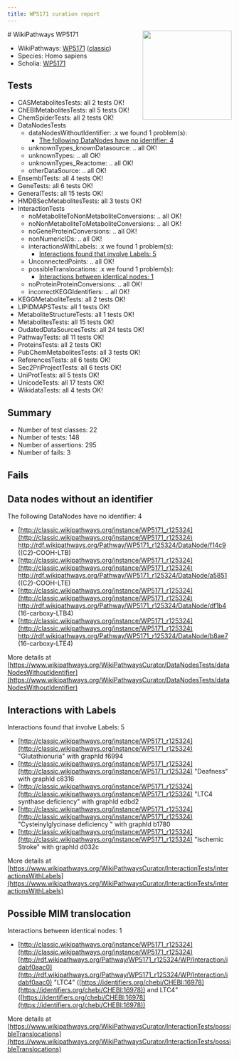 ```yaml
---
title: WP5171 curation report
---
```


<img style="float: right; width: 200px" src="https://upload.wikimedia.org/wikipedia/commons/thumb/8/83/Wplogo_with_text_500.png/640px-Wplogo_with_text_500.png" />
# WikiPathways WP5171

* WikiPathways: [WP5171](https://wikipathways.org/pathways/WP5171) ([classic](https://classic.wikipathways.org/instance/WP5171))
* Species: Homo sapiens
* Scholia: [WP5171](https://scholia.toolforge.org/wikipathways/WP5171)
## Tests
* CASMetabolitesTests: all 2 tests OK!
* ChEBIMetabolitesTests: all 5 tests OK!
* ChemSpiderTests: all 2 tests OK!
* DataNodesTests
    * dataNodesWithoutIdentifier: .x we found 1 problem(s):
        * [The following DataNodes have no identifier: 4](#d2d32fa3)
    * unknownTypes_knownDatasource: .. all OK!
    * unknownTypes: .. all OK!
    * unknownTypes_Reactome: .. all OK!
    * otherDataSource: .. all OK!
* EnsemblTests: all 4 tests OK!
* GeneTests: all 6 tests OK!
* GeneralTests: all 15 tests OK!
* HMDBSecMetabolitesTests: all 3 tests OK!
* InteractionTests
    * noMetaboliteToNonMetaboliteConversions: .. all OK!
    * noNonMetaboliteToMetaboliteConversions: .. all OK!
    * noGeneProteinConversions: .. all OK!
    * nonNumericIDs: .. all OK!
    * interactionsWithLabels: .x we found 1 problem(s):
        * [Interactions found that involve Labels: 5](#630d267c)
    * UnconnectedPoints: .. all OK!
    * possibleTranslocations: .x we found 1 problem(s):
        * [Interactions between identical nodes: 1](#1c118206)
    * noProteinProteinConversions: .. all OK!
    * incorrectKEGGIdentifiers: .. all OK!
* KEGGMetaboliteTests: all 2 tests OK!
* LIPIDMAPSTests: all 1 tests OK!
* MetaboliteStructureTests: all 1 tests OK!
* MetabolitesTests: all 15 tests OK!
* OudatedDataSourcesTests: all 24 tests OK!
* PathwayTests: all 11 tests OK!
* ProteinsTests: all 2 tests OK!
* PubChemMetabolitesTests: all 3 tests OK!
* ReferencesTests: all 6 tests OK!
* Sec2PriProjectTests: all 6 tests OK!
* UniProtTests: all 5 tests OK!
* UnicodeTests: all 17 tests OK!
* WikidataTests: all 4 tests OK!


## Summary

* Number of test classes: 22
* Number of tests: 148
* Number of assertions: 295
* Number of fails: 3

## Fails

<a name="d2d32fa3" />

## Data nodes without an identifier

The following DataNodes have no identifier: 4

* [http://classic.wikipathways.org/instance/WP5171_r125324](http://classic.wikipathways.org/instance/WP5171_r125324) http://rdf.wikipathways.org/Pathway/WP5171_r125324/DataNode/f14c9 ((C2)-COOH-LTB)
* [http://classic.wikipathways.org/instance/WP5171_r125324](http://classic.wikipathways.org/instance/WP5171_r125324) http://rdf.wikipathways.org/Pathway/WP5171_r125324/DataNode/a5851 ((C2)-COOH-LTE)
* [http://classic.wikipathways.org/instance/WP5171_r125324](http://classic.wikipathways.org/instance/WP5171_r125324) http://rdf.wikipathways.org/Pathway/WP5171_r125324/DataNode/df1b4 (16-carboxy-LTB4)
* [http://classic.wikipathways.org/instance/WP5171_r125324](http://classic.wikipathways.org/instance/WP5171_r125324) http://rdf.wikipathways.org/Pathway/WP5171_r125324/DataNode/b8ae7 (16-carboxy-LTE4)


More details at [https://www.wikipathways.org/WikiPathwaysCurator/DataNodesTests/dataNodesWithoutIdentifier](https://www.wikipathways.org/WikiPathwaysCurator/DataNodesTests/dataNodesWithoutIdentifier)

<a name="630d267c" />

## Interactions with Labels

Interactions found that involve Labels: 5

* [http://classic.wikipathways.org/instance/WP5171_r125324](http://classic.wikipathways.org/instance/WP5171_r125324) "Glutathionuria" with graphId f6994
* [http://classic.wikipathways.org/instance/WP5171_r125324](http://classic.wikipathways.org/instance/WP5171_r125324) "Deafness" with graphId c8316
* [http://classic.wikipathways.org/instance/WP5171_r125324](http://classic.wikipathways.org/instance/WP5171_r125324) "LTC4 synthase
deficiency" with graphId edbd2
* [http://classic.wikipathways.org/instance/WP5171_r125324](http://classic.wikipathways.org/instance/WP5171_r125324) "Cysteinylglycinase 
deficiency " with graphId b1780
* [http://classic.wikipathways.org/instance/WP5171_r125324](http://classic.wikipathways.org/instance/WP5171_r125324) "Ischemic
Stroke" with graphId d032c


More details at [https://www.wikipathways.org/WikiPathwaysCurator/InteractionTests/interactionsWithLabels](https://www.wikipathways.org/WikiPathwaysCurator/InteractionTests/interactionsWithLabels)

<a name="1c118206" />

## Possible MIM translocation

Interactions between identical nodes: 1

* [http://classic.wikipathways.org/instance/WP5171_r125324](http://classic.wikipathways.org/instance/WP5171_r125324) [http://rdf.wikipathways.org/Pathway/WP5171_r125324/WP/Interaction/idabf0aac0](http://rdf.wikipathways.org/Pathway/WP5171_r125324/WP/Interaction/idabf0aac0) "LTC4" ([https://identifiers.org/chebi/CHEBI:16978](https://identifiers.org/chebi/CHEBI:16978)) and 
LTC4" ([https://identifiers.org/chebi/CHEBI:16978](https://identifiers.org/chebi/CHEBI:16978))


More details at [https://www.wikipathways.org/WikiPathwaysCurator/InteractionTests/possibleTranslocations](https://www.wikipathways.org/WikiPathwaysCurator/InteractionTests/possibleTranslocations)

